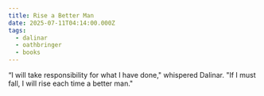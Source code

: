 ```yaml
---
title: Rise a Better Man
date: 2025-07-11T04:14:00.000Z
tags:
  - dalinar
  - oathbringer
  - books
---
```

“I will take responsibility for what I have done," whispered Dalinar. "If I must fall, I will rise each time a better man."
